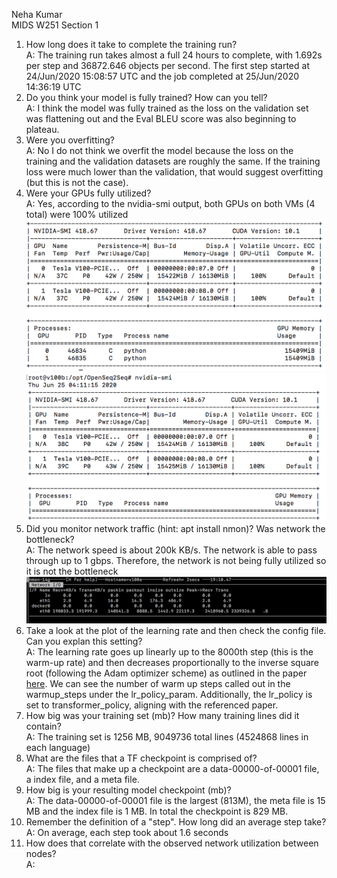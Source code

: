 Neha Kumar  
MIDS W251 Section 1

1. How long does it take to complete the training run?  
A: The training run takes almost a full 24 hours to complete, with 1.692s per step and 36872.646 objects per second. The first step started at 24/Jun/2020 15:08:57 UTC and the job completed at 25/Jun/2020 14:36:19 UTC 
2. Do you think your model is fully trained? How can you tell?  
A: I think the model was fully trained as the loss on the validation set was flattening out and the Eval BLEU score was also beginning to plateau.
3. Were you overfitting?  
A: No I do not think we overfit the model because the loss on the training and the validation datasets are roughly the same. If the training loss were much lower than the validation, that would suggest overfitting (but this is not the case).
4. Were your GPUs fully utilized?  
A: Yes, according to the nvidia-smi output, both GPUs on both VMs (4 total) were 100% utilized
![vm1](Images/gpu_util_vm1.png)
![vm2](Images/gpu_util_vm2.png)
5. Did you monitor network traffic (hint: apt install nmon)? Was network the bottleneck?  
A: The network speed is about 200k KB/s. The network is able to pass through up to 1 gbps. Therefore, the network is not being fully utilized so it is not the bottleneck
![nmon](Images/nmon.png)
6. Take a look at the plot of the learning rate and then check the config file. Can you explan this setting?  
A: The learning rate goes up linearly up to the 8000th step (this is the warm-up rate) and then decreases proportionally to the inverse square root (following the Adam optimizer scheme) as outlined in the paper [here](https://arxiv.org/pdf/1706.03762.pdf). We can see the number of warm up steps called out in the warmup_steps under the lr_policy_param. Additionally, the lr_policy is set to transformer_policy, aligning with the referenced paper.
7. How big was your training set (mb)? How many training lines did it contain?  
A: The training set is 1256 MB, 9049736 total lines (4524868 lines in each language)
8. What are the files that a TF checkpoint is comprised of?  
A: The files that make up a checkpoint are a data-00000-of-00001 file, a index file, and a meta file.
9. How big is your resulting model checkpoint (mb)?  
A: The data-00000-of-00001 file is the largest (813M), the meta file is 15 MB and the index file is 1 MB. In total the checkpoint is 829 MB.
10. Remember the definition of a "step". How long did an average step take?  
A: On average, each step took about 1.6 seconds
11. How does that correlate with the observed network utilization between nodes?  
A: 
